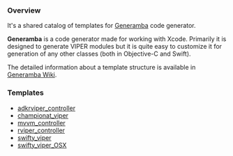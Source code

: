 ### Overview

It's a shared catalog of templates for [Generamba](https://github.com/rambler-ios/Generamba) code generator.

**Generamba** is a code generator made for working with Xcode. Primarily it is designed to generate VIPER modules but it is quite easy to customize it for generation of any other classes (both in Objective-C and Swift).

The detailed information about a template structure is available in [Generamba Wiki](https://github.com/rambler-ios/Generamba/wiki/Template-Structure).

### Templates
- [adkrviper_controller](https://github.com/rambler-ios/generamba-catalog/blob/master/adkrviper_controller/adkrviper_controller.rambaspec)
- [championat_viper](https://github.com/rambler-ios/generamba-catalog/blob/master/championat_viper/championat_viper.rambaspec)
- [mvvm_controller](https://github.com/rambler-ios/generamba-catalog/blob/master/mvvm_controller/mvvm_controller.rambaspec)
- [rviper_controller](https://github.com/rambler-ios/generamba-catalog/blob/master/rviper_controller/rviper_controller.rambaspec)
- [swifty_viper](https://github.com/rambler-ios/generamba-catalog/blob/master/swifty_viper/swifty_viper.rambaspec)
- [swifty_viper_OSX](https://github.com/rambler-ios/generamba-catalog/blob/master/swifty_viper_OSX/swifty_viper_OSX.rambaspec)
